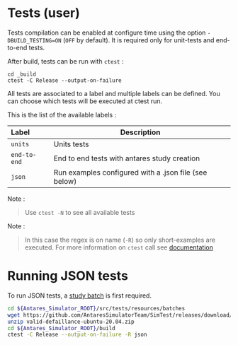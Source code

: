 # Tests (user)

Tests compilation can be enabled at configure time using the option `-DBUILD_TESTING=ON` (`OFF` by default). It is required only for unit-tests and end-to-end tests.

After build, tests can be run with ``ctest`` :

```
cd _build
ctest -C Release --output-on-failure
```

All tests are associated to a label and multiple labels can be defined. You can choose which tests will be executed at ctest run.

This is the list of the available labels :

| Label     | Description |
|:-------|-----|
| `units`  | Units tests |
| `end-to-end`  | End to end tests with antares study creation |
| `json` | Run examples configured with a .json file (see below) |

Note :
> Use `ctest -N` to see all available tests

Note :
> In this case the regex is on name (`-R`) so only short-examples are executed.
For more information on `ctest` call see [documentation](https://cmake.org/cmake/help/latest/manual/ctest.1.html)

# Running JSON tests
To run JSON tests, a [study batch](https://github.com/AntaresSimulatorTeam/SimTest/releases) is first required.

```bash
cd ${Antares_Simulator_ROOT}/src/tests/resources/batches
wget https://github.com/AntaresSimulatorTeam/SimTest/releases/download/v8.3.2/valid-defaillance-ubuntu-20.04.zip
unzip valid-defaillance-ubuntu-20.04.zip
cd ${Antares_Simulator_ROOT}/build
ctest -C Release --output-on-failure -R json
```

